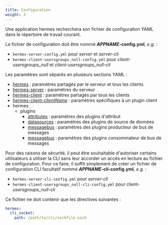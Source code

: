 ```yaml
---
title: Configuration
weight: 3
---
```


Une application hermes recherchera son fichier de configuration YAML dans le répertoire de travail courant.

Le fichier de configuration doit être nommé ***APPNAME*-config.yml**, *e.g.* :

- `hermes-server-config.yml` pour *server* et *server-cli*
- `hermes-client-usersgroups_null-config.yml` pour *client-usersgroups_null* et *client-usersgroups_null-cli*

Les paramètres sont séparés en plusieurs sections YAML :

- [hermes](/setup/configuration/hermes/) : paramètres partagés par le serveur et tous les clients
- [hermes-server](/setup/configuration/hermes-server/) : paramètres du serveur
- [hermes-client](/setup/configuration/hermes-client/) : paramètres partagés par tous les clients
- [hermes-client-*clientName*](/setup/configuration/plugins/hermes-client/) : paramètres spécifiques à un plugin client
- hermes
  - plugins
    - [attributes](/setup/configuration/plugins/attributes/) : paramètres des plugins d'attribut
    - [datasources](/setup/configuration/plugins/datasources/) : paramètres des plugins de source de données
    - [messagebus](/setup/configuration/plugins/messagebus_producers/) : paramètres des plugins producteur de bus de messages
    - [messagebus](/setup/configuration/plugins/messagebus_consumers/) : paramètres des plugins consommateur de bus de messages

Pour des raisons de sécurité, il peut être souhaitable d'autoriser certains utilisateurs à utiliser la CLI sans leur accorder un accès en lecture au fichier de configuration. Pour ce faire, il suffit simplement de créer un fichier de configuration CLI facultatif nommé ***APPNAME*-cli-config.yml**, *e.g.* :

- `hermes-server-cli-config.yml` pour *server-cli*
- `hermes-client-usersgroups_null-cli-config.yml` pour *client-usersgroups_null-cli*

Ce fichier ne doit contenir que les directives suivantes :

```yaml
hermes:
  cli_socket:
    path: /path/to/cli/sockfile.sock
```
